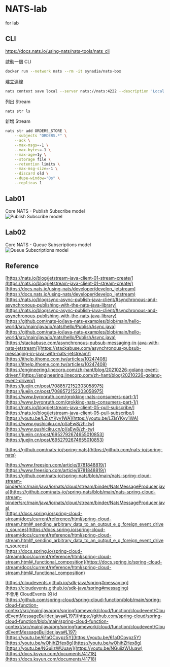 # NATS-lab

for lab

## CLI

https://docs.nats.io/using-nats/nats-tools/nats_cli

啟動一個 CLI

``` bash
docker run --network nats --rm -it synadia/nats-box
```

建立連線

``` bash
nats context save local --server nats://nats:4222 --description 'Local Host' --select
```

列出 Stream

``` bash
nats str ls
```

新增 Stream

``` bash
nats str add ORDERS_STORE \
    --subjects "ORDERS.*" \
    --ack \
    --max-msgs=-1 \
    --max-bytes=-1 \
    --max-age=1y \
    --storage file \
    --retention limits \
    --max-msg-size=-1 \
    --discard old \
    --dupe-window="0s" \
    --replicas 1
```





## Lab01

Core NATS - Publish Subscribe model  
![Publish Subscribe model ](https://683899388-files.gitbook.io/~/files/v0/b/gitbook-x-prod.appspot.com/o/spaces%2F-LqMYcZML1bsXrN3Ezg0%2Fuploads%2Fgit-blob-22d59af386038cc2717176561ffc95c63c295926%2Fpubsub.svg?alt=media)

## Lab02

Core NATS - Queue Subscriptions model  
![Queue Subscriptions model](https://683899388-files.gitbook.io/~/files/v0/b/gitbook-x-prod.appspot.com/o/spaces%2F-LqMYcZML1bsXrN3Ezg0%2Fuploads%2Fgit-blob-e4f2a6428a4be494475b4c811af461ff0908ec2a%2Fqueues.svg?alt=media)

## Reference
[https://nats.io/blog/jetstream-java-client-01-stream-create/](https://nats.io/blog/jetstream-java-client-01-stream-create/)  
[https://docs.nats.io/using-nats/developer/develop_jetstream](https://docs.nats.io/using-nats/developer/develop_jetstream)  
[https://nats.io/blog/sync-async-publish-java-client/#synchronous-and-asynchronous-publishing-with-the-nats-java-library](https://nats.io/blog/sync-async-publish-java-client/#synchronous-and-asynchronous-publishing-with-the-nats-java-library)
[https://github.com/nats-io/java-nats-examples/blob/main/hello-world/src/main/java/io/nats/hello/PublishAsync.java](https://github.com/nats-io/java-nats-examples/blob/main/hello-world/src/main/java/io/nats/hello/PublishAsync.java)  
[https://stackabuse.com/asynchronous-pubsub-messaging-in-java-with-nats-jetstream/](https://stackabuse.com/asynchronous-pubsub-messaging-in-java-with-nats-jetstream/)
[https://ithelp.ithome.com.tw/articles/10247408](https://ithelp.ithome.com.tw/articles/10247408)   
[https://engineering.linecorp.com/zh-hant/blog/20210226-golang-event-driven/](https://engineering.linecorp.com/zh-hant/blog/20210226-golang-event-driven/)  
[https://juejin.cn/post/7088572152303058975](https://juejin.cn/post/7088572152303058975)  
[https://www.byronruth.com/grokking-nats-consumers-part-1/](https://www.byronruth.com/grokking-nats-consumers-part-1/)  
[https://nats.io/blog/jetstream-java-client-05-pull-subscribe/](https://nats.io/blog/jetstream-java-client-05-pull-subscribe/)  
[https://youtu.be/LZIsYKyv1WA](https://youtu.be/LZIsYKyv1WA)  
[https://www.gushiciku.cn/pl/aEw8/zh-tw](https://www.gushiciku.cn/pl/aEw8/zh-tw)  
[https://juejin.cn/post/6952792674655010853](https://juejin.cn/post/6952792674655010853)  
  
[https://github.com/nats-io/spring-nats](https://github.com/nats-io/spring-nats)  

[https://www.freesion.com/article/9781848819/](https://www.freesion.com/article/9781848819/)  
[https://github.com/nats-io/spring-nats/blob/main/nats-spring-cloud-stream-binder/src/main/java/io/nats/cloud/stream/binder/NatsMessageProducer.java](https://github.com/nats-io/spring-nats/blob/main/nats-spring-cloud-stream-binder/src/main/java/io/nats/cloud/stream/binder/NatsMessageProducer.java)  
[https://docs.spring.io/spring-cloud-stream/docs/current/reference/html/spring-cloud-stream.html#_sending_arbitrary_data_to_an_output_e_g_foreign_event_driven_sources](https://docs.spring.io/spring-cloud-stream/docs/current/reference/html/spring-cloud-stream.html#_sending_arbitrary_data_to_an_output_e_g_foreign_event_driven_sources)  
[https://docs.spring.io/spring-cloud-stream/docs/current/reference/html/spring-cloud-stream.html#_functional_composition](https://docs.spring.io/spring-cloud-stream/docs/current/reference/html/spring-cloud-stream.html#_functional_composition)  

[https://cloudevents.github.io/sdk-java/spring#messaging](https://cloudevents.github.io/sdk-java/spring#messaging)  
不會用 CloudEvents 的 id  
[https://github.com/spring-cloud/spring-cloud-function/blob/main/spring-cloud-function-context/src/main/java/org/springframework/cloud/function/cloudevent/CloudEventMessageBuilder.java#L197](https://github.com/spring-cloud/spring-cloud-function/blob/main/spring-cloud-function-context/src/main/java/org/springframework/cloud/function/cloudevent/CloudEventMessageBuilder.java#L197)  
[https://youtu.be/61aOCovpz5Y](https://youtu.be/61aOCovpz5Y)  
[https://youtu.be/wOhihZHex8g](https://youtu.be/wOhihZHex8g)  
[https://youtu.be/NGuiizWUuaw](https://youtu.be/NGuiizWUuaw)
[https://docs.ksyun.com/documents/41718](https://docs.ksyun.com/documents/41718)